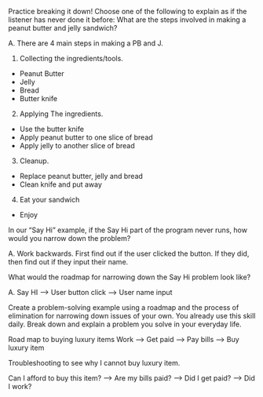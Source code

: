 Practice breaking it down! Choose one of the following to explain as if the listener has never done it before:
What are the steps involved in making a peanut butter and jelly sandwich?

A. There are 4 main steps in making a PB and J.
1. Collecting the ingredients/tools.
  - Peanut Butter
  - Jelly
  - Bread
  - Butter knife
2. Applying The ingredients.
  - Use the butter knife
  - Apply peanut butter to one slice of bread
  - Apply jelly to another slice of bread
3. Cleanup.
  - Replace peanut butter, jelly and bread
  - Clean knife and put away
4. Eat your sandwich
  - Enjoy  



In our “Say Hi” example, if the Say Hi part of the program never runs, how would you narrow down the problem?

A. Work backwards. First find out if the user clicked the button. If they did, then find out if they input their name.

What would the roadmap for narrowing down the Say Hi problem look like?

A. Say HI --> User button click --> User name input


Create a problem-solving example using a roadmap and the process of elimination for narrowing down issues of your own. You already use this skill daily. Break down and explain a problem you solve in your everyday life.

Road map to buying luxury items
Work --> Get paid --> Pay bills --> Buy luxury item

Troubleshooting to see why I cannot buy luxury item.

Can I afford to buy this item? --> Are my bills paid? --> Did I get paid? --> Did I work?
